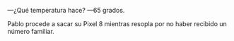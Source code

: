 —¿Qué temperatura hace?
—65 grados.

Pablo procede a sacar su Pixel 8 mientras resopla por no haber recibido un número familiar.
